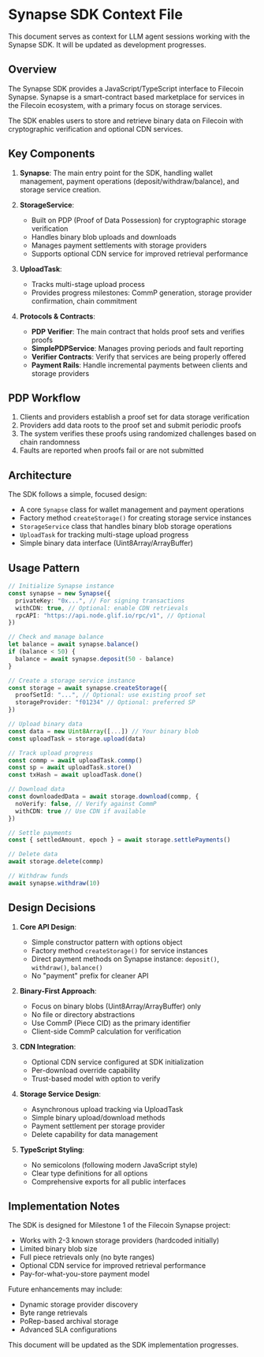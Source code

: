 # Synapse SDK Context File

This document serves as context for LLM agent sessions working with the Synapse SDK. It will be updated as development progresses.

## Overview

The Synapse SDK provides a JavaScript/TypeScript interface to Filecoin Synapse. Synapse is a smart-contract based marketplace for services in the Filecoin ecosystem, with a primary focus on storage services.

The SDK enables users to store and retrieve binary data on Filecoin with cryptographic verification and optional CDN services.

## Key Components

1. **Synapse**: The main entry point for the SDK, handling wallet management, payment operations (deposit/withdraw/balance), and storage service creation.

2. **StorageService**: 
   - Built on PDP (Proof of Data Possession) for cryptographic storage verification
   - Handles binary blob uploads and downloads
   - Manages payment settlements with storage providers
   - Supports optional CDN service for improved retrieval performance

3. **UploadTask**:
   - Tracks multi-stage upload process
   - Provides progress milestones: CommP generation, storage provider confirmation, chain commitment

4. **Protocols & Contracts**:
   - **PDP Verifier**: The main contract that holds proof sets and verifies proofs
   - **SimplePDPService**: Manages proving periods and fault reporting
   - **Verifier Contracts**: Verify that services are being properly offered
   - **Payment Rails**: Handle incremental payments between clients and storage providers

## PDP Workflow

1. Clients and providers establish a proof set for data storage verification
2. Providers add data roots to the proof set and submit periodic proofs
3. The system verifies these proofs using randomized challenges based on chain randomness
4. Faults are reported when proofs fail or are not submitted

## Architecture

The SDK follows a simple, focused design:
- A core `Synapse` class for wallet management and payment operations
- Factory method `createStorage()` for creating storage service instances
- `StorageService` class that handles binary blob storage operations
- `UploadTask` for tracking multi-stage upload progress
- Simple binary data interface (Uint8Array/ArrayBuffer)

## Usage Pattern

```typescript
// Initialize Synapse instance
const synapse = new Synapse({
  privateKey: "0x...", // For signing transactions
  withCDN: true, // Optional: enable CDN retrievals
  rpcAPI: "https://api.node.glif.io/rpc/v1", // Optional
})

// Check and manage balance
let balance = await synapse.balance()
if (balance < 50) {
  balance = await synapse.deposit(50 - balance)
}

// Create a storage service instance
const storage = await synapse.createStorage({
  proofSetId: "...", // Optional: use existing proof set
  storageProvider: "f01234" // Optional: preferred SP
})

// Upload binary data
const data = new Uint8Array([...]) // Your binary blob
const uploadTask = storage.upload(data)

// Track upload progress
const commp = await uploadTask.commp()
const sp = await uploadTask.store()
const txHash = await uploadTask.done()

// Download data
const downloadedData = await storage.download(commp, {
  noVerify: false, // Verify against CommP
  withCDN: true // Use CDN if available
})

// Settle payments
const { settledAmount, epoch } = await storage.settlePayments()

// Delete data
await storage.delete(commp)

// Withdraw funds
await synapse.withdraw(10)
```

## Design Decisions

1. **Core API Design**:
   - Simple constructor pattern with options object
   - Factory method `createStorage()` for service instances
   - Direct payment methods on Synapse instance: `deposit()`, `withdraw()`, `balance()`
   - No "payment" prefix for cleaner API

2. **Binary-First Approach**:
   - Focus on binary blobs (Uint8Array/ArrayBuffer) only
   - No file or directory abstractions
   - Use CommP (Piece CID) as the primary identifier
   - Client-side CommP calculation for verification

3. **CDN Integration**:
   - Optional CDN service configured at SDK initialization
   - Per-download override capability
   - Trust-based model with option to verify

4. **Storage Service Design**:
   - Asynchronous upload tracking via UploadTask
   - Simple binary upload/download methods
   - Payment settlement per storage provider
   - Delete capability for data management

5. **TypeScript Styling**:
   - No semicolons (following modern JavaScript style)
   - Clear type definitions for all options
   - Comprehensive exports for all public interfaces

## Implementation Notes

The SDK is designed for Milestone 1 of the Filecoin Synapse project:
- Works with 2-3 known storage providers (hardcoded initially)
- Limited binary blob size
- Full piece retrievals only (no byte ranges)
- Optional CDN service for improved retrieval performance
- Pay-for-what-you-store payment model

Future enhancements may include:
- Dynamic storage provider discovery
- Byte range retrievals
- PoRep-based archival storage
- Advanced SLA configurations

This document will be updated as the SDK implementation progresses.